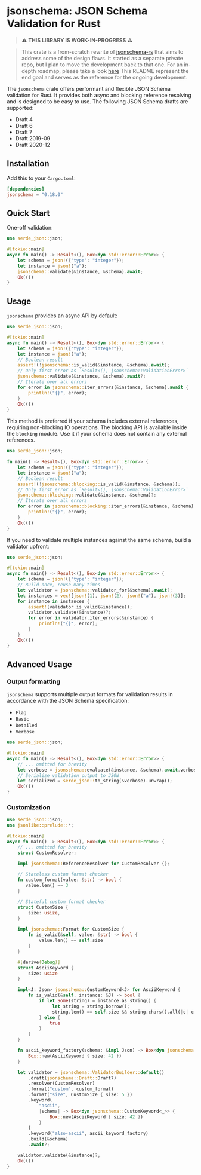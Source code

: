 # jsonschema: JSON Schema Validation for Rust

> **⚠️ THIS LIBRARY IS WORK-IN-PROGRESS ⚠️**

> This crate is a from-scratch rewrite of [jsonschema-rs](https://github.com/Stranger6667/jsonschema-rs) that aims to address some of the design flaws.
> It started as a separate private repo, but I plan to move the development back to that one.
> For an in-depth roadmap, please take a look [here](https://github.com/Stranger6667/jsonschema/issues/1)
> This README represent the end goal and serves as the reference for the ongoing development.

The `jsonschema` crate offers performant and flexible JSON Schema validation for Rust.
It provides both async and blocking reference resolving and is designed to be easy to use.
The following JSON Schema drafts are supported:

- Draft 4
- Draft 6
- Draft 7
- Draft 2019-09
- Draft 2020-12

## Installation

Add this to your `Cargo.toml`:

```toml
[dependencies]
jsonschema = "0.18.0"
```

## Quick Start

One-off validation:

```rust
use serde_json::json;

#[tokio::main]
async fn main() -> Result<(), Box<dyn std::error::Error>> {
    let schema = json!({"type": "integer"});
    let instance = json!("a");
    jsonschema::validate(&instance, &schema).await;
    Ok(())
}
```

## Usage

`jsonschema` provides an async API by default:

```rust
use serde_json::json;

#[tokio::main]
async fn main() -> Result<(), Box<dyn std::error::Error>> {
    let schema = json!({"type": "integer"});
    let instance = json!("a");
    // Boolean result
    assert!(!jsonschema::is_valid(&instance, &schema).await);
    // Only first error as `Result<(), jsonschema::ValidationError>`
    jsonschema::validate(&instance, &schema).await?;
    // Iterate over all errors
    for error in jsonschema::iter_errors(&instance, &schema).await {
        println!("{}", error);
    }
    Ok(())
}
```

This method is preferred if your schema includes external references, requiring non-blocking IO operations.
The blocking API is available inside the `blocking` module. Use it if your schema does not contain any external references.

```rust
use serde_json::json;

fn main() -> Result<(), Box<dyn std::error::Error>> {
    let schema = json!({"type": "integer"});
    let instance = json!("a");
    // Boolean result
    assert!(!jsonschema::blocking::is_valid(&instance, &schema));
    // Only first error as `Result<(), jsonschema::ValidationError>`
    jsonschema::blocking::validate(&instance, &schema)?;
    // Iterate over all errors
    for error in jsonschema::blocking::iter_errors(&instance, &schema) {
        println!("{}", error);
    }
    Ok(())
}
```

If you need to validate multiple instances against the same schema, build a validator upfront:

```rust
use serde_json::json;

#[tokio::main]
async fn main() -> Result<(), Box<dyn std::error::Error>> {
    let schema = json!({"type": "integer"});
    // Build once, reuse many times
    let validator = jsonschema::validator_for(&schema).await?;
    let instances = vec![json!(1), json!(2), json!("a"), json!(3)];
    for instance in instances {
        assert!(validator.is_valid(&instance));
        validator.validate(&instance)?;
        for error in validator.iter_errors(&instance) {
            println!("{}", error);
        }
    }
    Ok(())
}
```

## Advanced Usage

### Output formatting

`jsonschema` supports multiple output formats for validation results in accordance with the JSON Schema specification:

- `Flag`
- `Basic`
- `Detailed`
- `Verbose`

```rust
use serde_json::json;

#[tokio::main]
async fn main() -> Result<(), Box<dyn std::error::Error>> {
    // ... omitted for brevity
    let verbose = jsonschema::evaluate(&instance, &schema).await.verbose();
    // Serialize validation output to JSON
    let serialized = serde_json::to_string(&verbose).unwrap();
    Ok(())
}
```

### Customization

```rust
use serde_json::json;
use jsonlike::prelude::*;

#[tokio::main]
async fn main() -> Result<(), Box<dyn std::error::Error>> {
    // ... omitted for brevity
    struct CustomResolver;

    impl jsonschema::ReferenceResolver for CustomResolver {};

    // Stateless custom format checker
    fn custom_format(value: &str) -> bool {
       value.len() == 3
    }

    // Stateful custom format checker
    struct CustomSize {
        size: usize,
    }

    impl jsonschema::Format for CustomSize {
        fn is_valid(&self, value: &str) -> bool {
            value.len() == self.size
        }
    }

    #[derive(Debug)]
    struct AsciiKeyword {
        size: usize
    }

    impl<J: Json> jsonschema::CustomKeyword<J> for AsciiKeyword {
        fn is_valid(&self, instance: &J) -> bool {
            if let Some(string) = instance.as_string() {
                 let string = string.borrow();
                 string.len() == self.size && string.chars().all(|c| c.is_ascii())
            } else {
                true
            }
        }
    }

    fn ascii_keyword_factory(schema: &impl Json) -> Box<dyn jsonschema::CustomKeyword<J>> {
        Box::new(AsciiKeyword { size: 42 })
    }

    let validator = jsonschema::ValidatorBuilder::default()
        .draft(jsonschema::Draft::Draft7)
        .resolver(CustomResolver)
        .format("custom", custom_format)
        .format("size", CustomSize { size: 5 })
        .keyword(
            "ascii",
            |schema| -> Box<dyn jsonschema::CustomKeyword<_>> {
                Box::new(AsciiKeyword { size: 42 })
            }
        )
        .keyword("also-ascii", ascii_keyword_factory)
        .build(&schema)
        .await?;

    validator.validate(&instance)?;
    Ok(())
}
```
